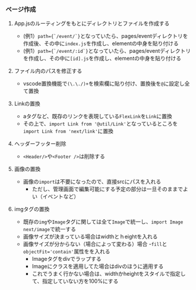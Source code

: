### ページ作成
1. App.jsのルーティングをもとにディレクトリとファイルを作成する
    - (例1）```path={`/event/`}```となっていたら、pages/eventディレクトリを作成後、その中に`index.js`を作成し、elementの中身を貼り付ける
    - (例1）```path={`/event/:id`}```となっていたら、pages/eventディレクトリを作成し、その中に`[id].js`を作成し、elementの中身を貼り付ける

2. ファイル内のパスを修正する
    - vscode置換機能で`(\.\./)+`を検索欄に貼り付け、置換後を`@`に設定し全て置換

3. Linkの置換
    - aタグなど、既存のリンクを表現している`FlexLink`を`Link`に置換
    - その上で、`import Link from '@util/Link'`となっているところを`import Link from 'next/link'`に置換

4. ヘッダーフッター削除
    - `<Header/>`や`<Footer />`は削除する

5. 画像の置換
    - 画像の`import`は不要になったので、直接srcにパスを入れる
        - ただし、管理画面で編集可能にする予定の部分は一旦そのままでよい（イベントなど）

6. imgタグの置換
    - 既存の`img`や`Image`タグに関しては全て`Image`で統一し、`import Image next/image`で統一する
    - 画像サイズが決まっている場合はwidthとｈeightを入れる
    - 画像サイズが分からない（場合によって変わる）場合
        -`fill`と`objectFit='contain'`属性をを入れる
        - Imageタグをdivでラップする
        - Imageにクラスを適用してた場合はdivのほうに適用する
        - これでうまく行かない場合は、widthかheightをスタイルで指定して、指定していない方を100%にする
